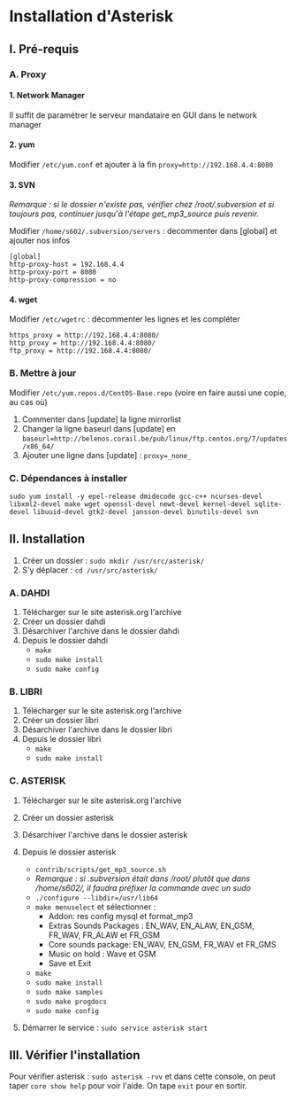 # Installation d'Asterisk

## I. Pré-requis

### A. Proxy

#### 1. Network Manager

Il suffit de paramétrer le serveur mandataire en GUI dans le network manager

#### 2. yum

Modifier `/etc/yum.conf` et ajouter à la fin `proxy=http://192.168.4.4:8080`

#### 3. SVN

*Remarque : si le dossier n'existe pas, vérifier chez /root/.subversion et si toujours pas, continuer jusqu'à l'étape get_mp3_source puis revenir.*

Modifier `/home/s602/.subversion/servers` : decommenter dans [global] et ajouter nos infos
```
[global]
http-proxy-host = 192.168.4.4
http-proxy-port = 8080
http-proxy-compression = no
```

#### 4. wget

Modifier `/etc/wgetrc` : décommenter les lignes et les compléter
```
https_proxy = http://192.168.4.4:8080/
http_proxy = http://192.168.4.4:8080/
ftp_proxy = http://192.168.4.4:8080/
```

### B. Mettre à jour

Modifier `/etc/yum.repos.d/CentOS-Base.repo` (voire en faire aussi une copie, au cas où)

1. Commenter dans [update] la ligne mirrorlist
2. Changer la ligne baseurl dans [update] en `baseurl=http://belenos.corail.be/pub/linux/ftp.centos.org/7/updates/x86_64/`
3. Ajouter une ligne dans [update] : `proxy=_none_`


### C. Dépendances à installer

```
sudo yum install -y epel-release dmidecode gcc-c++ ncurses-devel libxml2-devel make wget openssl-devel newt-devel kernel-devel sqlite-devel libuuid-devel gtk2-devel jansson-devel binutils-devel svn
```

## II. Installation

1. Créer un dossier : `sudo mkdir /usr/src/asterisk/`
2. S'y déplacer : `cd /usr/src/asterisk/`

### A. DAHDI

1. Télécharger sur le site asterisk.org l'archive
2. Créer un dossier dahdi
3. Désarchiver l'archive dans le dossier dahdi
4. Depuis le dossier dahdi
    * `make`
    * `sudo make install`
    * `sudo make config`

### B. LIBRI

1. Télécharger sur le site asterisk.org l'archive
2. Créer un dossier libri
3. Désarchiver l'archive dans le dossier libri
4. Depuis le dossier libri
    * `make`
    * `sudo make install`

### C. ASTERISK

1. Télécharger sur le site asterisk.org l'archive
2. Créer un dossier asterisk
3. Désarchiver l'archive dans le dossier asterisk
4. Depuis le dossier asterisk
	  * `contrib/scripts/get_mp3_source.sh`
	  * *Remarque : si .subversion était dans /root/ plutôt que dans /home/s602/, il faudra préfixer la commande avec un sudo*
    * `./configure --libdir=/usr/lib64`
    * `make menuselect` et sélectionner :
		- Addon: res config mysql et format_mp3
		- Extras Sounds Packages : EN_WAV, EN_ALAW, EN_GSM, FR_WAV, FR_ALAW et FR_GSM
		- Core sounds package: EN_WAV, EN_GSM, FR_WAV et FR_GMS
		- Music on hold : Wave et GSM
		- Save et Exit
    * `make`
    * `sudo make install`
    * `sudo make samples`
    * `sudo make progdocs`
    * `sudo make config`

4. Démarrer le service : `sudo service asterisk start`

## III. Vérifier l'installation

Pour vérifier asterisk : `sudo asterisk -rvv` et dans cette console, on peut taper `core show help` pour voir l'aide. On tape `exit` pour en sortir.

